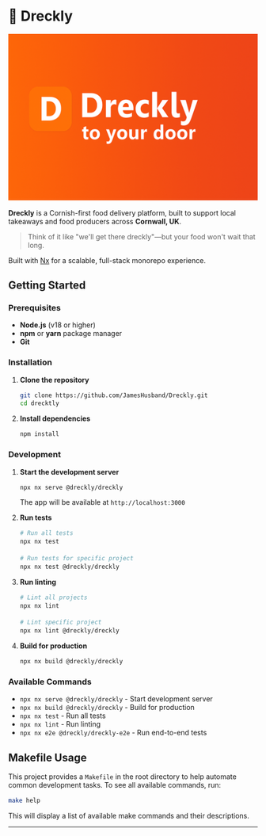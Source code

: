 # 🥟 Dreckly

![Dreckly Cover](.github/readme.webp)

**Dreckly** is a Cornish-first food delivery platform, built to support local takeaways and food producers across **Cornwall, UK**.

> Think of it like "we'll get there dreckly"—but your food won't wait that long.

Built with [Nx](https://nx.dev) for a scalable, full-stack monorepo experience.

## Getting Started

### Prerequisites

- **Node.js** (v18 or higher)
- **npm** or **yarn** package manager
- **Git**

### Installation

1. **Clone the repository**

   ```bash
   git clone https://github.com/JamesHusband/Dreckly.git
   cd drecktly
   ```

2. **Install dependencies**
   ```bash
   npm install
   ```

### Development

1. **Start the development server**

   ```bash
   npx nx serve @dreckly/dreckly
   ```

   The app will be available at `http://localhost:3000`

2. **Run tests**

   ```bash
   # Run all tests
   npx nx test

   # Run tests for specific project
   npx nx test @dreckly/dreckly
   ```

3. **Run linting**

   ```bash
   # Lint all projects
   npx nx lint

   # Lint specific project
   npx nx lint @dreckly/dreckly
   ```

4. **Build for production**
   ```bash
   npx nx build @dreckly/dreckly
   ```

### Available Commands

- `npx nx serve @dreckly/dreckly` - Start development server
- `npx nx build @dreckly/dreckly` - Build for production
- `npx nx test` - Run all tests
- `npx nx lint` - Run linting
- `npx nx e2e @dreckly/dreckly-e2e` - Run end-to-end tests

## Makefile Usage

This project provides a `Makefile` in the root directory to help automate common development tasks. To see all available commands, run:

```sh
make help
```

This will display a list of available make commands and their descriptions.

---
